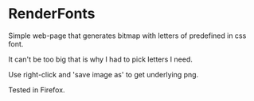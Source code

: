 # RenderFonts

Simple web-page that generates bitmap with letters of predefined in css font.

It can't be too big that is why I had to pick letters I need.

Use right-click and 'save image as' to get underlying png.

Tested in Firefox.